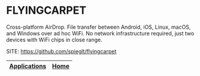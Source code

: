 # FLYINGCARPET

 Cross-platform AirDrop. File transfer between Android, iOS, Linux, macOS, and Windows over ad hoc WiFi. No network infrastructure required, just two devices with WiFi chips in close range.

 SITE: https://github.com/spieglt/flyingcarpet

 | [Applications](https://portable-linux-apps.github.io/apps.html) | [Home](https://portable-linux-apps.github.io)
 | --- | --- |
